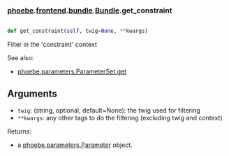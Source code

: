 ### [phoebe](phoebe.md).[frontend](phoebe.frontend.md).[bundle](phoebe.frontend.bundle.md).[Bundle](phoebe.frontend.bundle.Bundle.md).get_constraint

```py

def get_constraint(self, twig=None, **kwargs)

```



Filter in the 'constraint' context

See also:
* [phoebe.parameters.ParameterSet.get](phoebe.parameters.ParameterSet.get.md)

Arguments
----------
* `twig`: (string, optional, default=None): the twig used for filtering
* `**kwargs`: any other tags to do the filtering (excluding twig and context)

Returns:
* a [phoebe.parameters.Parameter](phoebe.parameters.Parameter.md) object.

